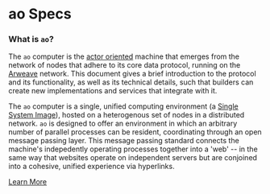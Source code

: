 # ao Specs

### What is `ao`?

The `ao` computer is the [actor oriented](https://en.wikipedia.org/wiki/Actor_model) machine that emerges from the network of nodes that adhere to its core data protocol, running on the [Arweave](https://arweave.org) network. This document gives a brief introduction to the protocol and its functionality, as well as its technical details, such that builders can create new implementations and services that integrate with it.

The `ao` computer is a single, unified computing environment (a [Single System Image](https://en.wikipedia.org/wiki/Single_system_image)), hosted on a heterogenous set of nodes in a distributed network. `ao` is designed to offer an environment in which an arbitrary number of parallel processes can be resident, coordinating through an open message passing layer. This message passing standard connects the machine's indepedently operating processes together into a 'web' -- in the same way that websites operate on independent servers but are conjoined into a cohesive, unified experience via hyperlinks.

[Learn More](https://ao.g8way.io/#/spec)

